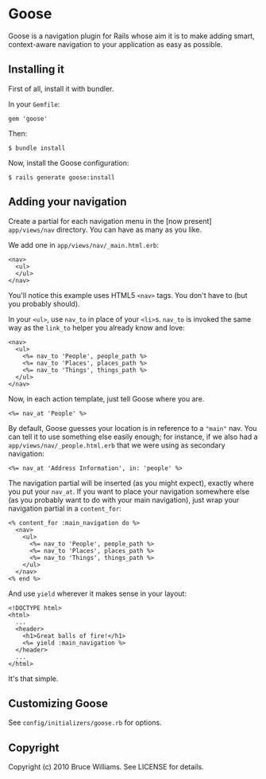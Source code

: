 Goose
=====

Goose is a navigation plugin for Rails whose aim it is to make adding
smart, context-aware navigation to your application as easy as
possible.

Installing it
-------------

First of all, install it with bundler.

In your `Gemfile`:

    gem 'goose'

Then:

    $ bundle install

Now, install the Goose configuration:

    $ rails generate goose:install

Adding your navigation
----------------------

Create a partial for each navigation menu in the [now present]
`app/views/nav` directory.  You can have as many as you like.

We add one in `app/views/nav/_main.html.erb`:

    <nav>
      <ul>
      </ul>
    </nav>

You'll notice this example uses HTML5 `<nav>` tags.  You don't have to
(but you probably should).

In your `<ul>`, use `nav_to` in place of your `<li>`s.  `nav_to` is
invoked the same way as the `link_to` helper you already know and love:

    <nav>
      <ul>
        <%= nav_to 'People', people_path %>
        <%= nav_to 'Places', places_path %>
        <%= nav_to 'Things', things_path %>
      </ul>
    </nav>

Now, in each action template, just tell Goose where you are.

    <%= nav_at 'People' %>

By default, Goose guesses your location is in reference to a `"main"`
nav.  You can tell it to use something else easily enough; for
instance, if we also had a `app/views/nav/_people.html.erb` that we
were using as secondary navigation:

    <%= nav_at 'Address Information', in: 'people' %>

The navigation partial will be inserted (as you might expect), exactly
where you put your `nav_at`.  If you want to place your navigation
somewhere else (as you probably want to do with your main navigation),
just wrap your navigation partial in a `content_for`:

    <% content_for :main_navigation do %>
      <nav>
        <ul>
          <%= nav_to 'People', people_path %>
          <%= nav_to 'Places', places_path %>
          <%= nav_to 'Things', things_path %>
        </ul>
      </nav>
    <% end %>

And use `yield` wherever it makes sense in your layout:

    <!DOCTYPE html>
    <html>
      ...
      <header>
        <h1>Great balls of fire!</h1>
        <%= yield :main_navigation %>
      </header>
      ...
    </html>

It's that simple.

Customizing Goose
-----------------

See `config/initializers/goose.rb` for options.

Copyright
---------

Copyright (c) 2010 Bruce Williams. See LICENSE for details.
